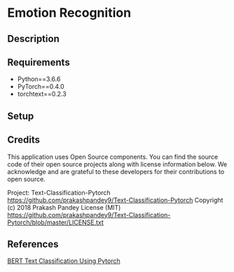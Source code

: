# Emotion Recognition
## Description

## Requirements
  * Python==3.6.6
  * PyTorch==0.4.0
  * torchtext==0.2.3


## Setup


## Credits

This application uses Open Source components. You can find the source code of their open source projects along with license information below. We acknowledge and are grateful to these developers for their contributions to open source.

Project: Text-Classification-Pytorch <https://github.com/prakashpandey9/Text-Classification-Pytorch>
Copyright (c) 2018 Prakash Pandey
License (MIT) <https://github.com/prakashpandey9/Text-Classification-Pytorch/blob/master/LICENSE.txt>

## References

[BERT Text Classification Using Pytorch](https://towardsdatascience.com/bert-text-classification-using-pytorch-723dfb8b6b5b)
